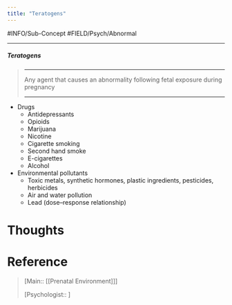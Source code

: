 ```yaml
---
title: "Teratogens"
---
```



#INFO/Sub-Concept #FIELD/Psych/Abnormal 

---


##### Teratogens
> ------------------------------------------------------------
> Any agent that causes an abnormality following fetal exposure during pregnancy
>
> ------------------------------------------------------------

- Drugs
    - Antidepressants
    - Opioids
    - Marijuana
    - Nicotine
    - Cigarette smoking
    - Second hand smoke
    - E-cigarettes
    - Alcohol
- Environmental pollutants
    - Toxic metals, synthetic hormones, plastic ingredients, pesticides, herbicides
    - Air and water pollution
    - Lead (dose–response
    relationship)

# Thoughts

# Reference

> [Main:: [[Prenatal Environment]]]
>
> [Psychologist:: ]
